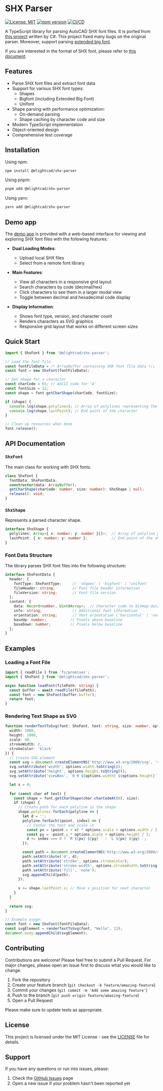 # SHX Parser

[![License: MIT](https://img.shields.io/badge/License-MIT-yellow.svg)](https://opensource.org/licenses/MIT)
[![npm version](https://badge.fury.io/js/@mlightcad%2Fshx-parser.svg)](https://badge.fury.io/js/@mlightcad/shx-parser)
[![CI/CD](https://github.com/shx-parser/shx-parser/actions/workflows/ci-cd.yml/badge.svg)](https://github.com/shx-parser/shx-parser/actions/workflows/ci-cd.yml)

A TypeScript library for parsing AutoCAD SHX font files. It is ported from [this project](https://github.com/yzylovepmn/YFonts.SHX) written by C#. This project fixed many bugs on the original parser. Moreover, support parsing [extended big font](https://help.autodesk.com/view/OARX/2023/ENU/?guid=GUID-00ED0CC6-A4BE-4591-93FA-598CC40AA43D).

If you are interested in the format of SHX font, please refer to [this document](https://help.autodesk.com/view/OARX/2023/ENU/?guid=GUID-06832147-16BE-4A66-A6D0-3ADF98DC8228).

## Features

- Parse SHX font files and extract font data
- Support for various SHX font types:
  - Shapes
  - Bigfont (including Extended Big Font)
  - Unifont
- Shape parsing with performance optimization:
  - On-demand parsing
  - Shape caching by character code and size
- Modern TypeScript implementation
- Object-oriented design
- Comprehensive test coverage

## Installation

Using npm:
```bash
npm install @mlightcad/shx-parser
```

Using pnpm:
```bash
pnpm add @mlightcad/shx-parser
```

Using yarn:
```bash
yarn add @mlightcad/shx-parser
```

## Demo app

The [demo app](https://mlight-lee.github.io/shx-parser/) is provided with a web-based interface for viewing and exploring SHX font files with the following features:

- **Dual Loading Modes**:
  - Upload local SHX files
  - Select from a remote font library

- **Main Features**:
  - View all characters in a responsive grid layout
  - Search characters by code (decimal/hex)
  - Click characters to see them in a larger modal view
  - Toggle between decimal and hexadecimal code display

- **Display Information**:
  - Shows font type, version, and character count
  - Renders characters as SVG graphics
  - Responsive grid layout that works on different screen sizes


## Quick Start

```typescript
import { ShxFont } from '@mlightcad/shx-parser';

// Load the font file
const fontFileData = /* ArrayBuffer containing SHX font file data */;
const font = new ShxFont(fontFileData);

// Get shape for a character
const charCode = 65; // ASCII code for 'A'
const fontSize = 12;
const shape = font.getCharShape(charCode, fontSize);

if (shape) {
  console.log(shape.polylines); // Array of polylines representing the character
  console.log(shape.lastPoint); // End point of the character
}

// Clean up resources when done
font.release();
```

## API Documentation

### `ShxFont`

The main class for working with SHX fonts.

```typescript
class ShxFont {
  fontData: ShxFontData;
  constructor(data: ArrayBuffer);
  getCharShape(charCode: number, size: number): ShxShape | null;
  release(): void;
}
```

### `ShxShape`

Represents a parsed character shape.

```typescript
interface ShxShape {
  polylines: Array<{ x: number; y: number }[]>;  // Array of polyline points
  lastPoint: { x: number; y: number };           // End point of the shape
}
```

### Font Data Structure

The library parses SHX font files into the following structure:

```typescript
interface ShxFontData {
  header: {
    fontType: ShxFontType;     // 'shapes' | 'bigfont' | 'unifont'
    fileHeader: string;        // Font file header information
    fileVersion: string;       // Font file version
  };
  content: {
    data: Record<number, Uint8Array>;  // Character code to bitmap data mapping
    info: string;              // Additional font information
    orientation: string;       // Text orientation ('horizontal' | 'vertical')
    baseUp: number;           // Pixels above baseline
    baseDown: number;         // Pixels below baseline
  };
}
```

## Examples

### Loading a Font File

```typescript
import { readFile } from 'fs/promises';
import { ShxFont } from '@mlightcad/shx-parser';

async function loadFont(filePath: string) {
  const buffer = await readFile(filePath);
  const font = new ShxFont(buffer.buffer);
  return font;
}
```

### Rendering Text Shape as SVG

```typescript
function renderTextToSvg(font: ShxFont, text: string, size: number, options = {
  width: 1000,
  height: 1000,
  scale: 40,
  strokeWidth: 2,
  strokeColor: 'black'
}) {
  // Create SVG element
  const svg = document.createElementNS('http://www.w3.org/2000/svg', 'svg');
  svg.setAttribute('width', options.width.toString());
  svg.setAttribute('height', options.height.toString());
  svg.setAttribute('viewBox', `0 0 ${options.width} ${options.height}`);

  let x = 0;
  
  for (const char of text) {
    const shape = font.getCharShape(char.charCodeAt(0), size);
    if (shape) {
      // Create path for each polyline in the shape
      shape.polylines.forEach(polyline => {
        let d = '';
        polyline.forEach((point, index) => {
          // Center the text and scale it
          const px = (point.x + x) * options.scale + options.width / 2;
          const py = -point.y * options.scale + options.height / 2;
          d += index === 0 ? `M ${px} ${py} ` : `L ${px} ${py} `;
        });

        const path = document.createElementNS('http://www.w3.org/2000/svg', 'path');
        path.setAttribute('d', d);
        path.setAttribute('stroke', options.strokeColor);
        path.setAttribute('stroke-width', options.strokeWidth.toString());
        path.setAttribute('fill', 'none');
        svg.appendChild(path);
      });
      
      x += shape.lastPoint.x; // Move x position for next character
    }
  }
  
  return svg;
}

// Example usage:
const font = new ShxFont(fontFileData);
const svgElement = renderTextToSvg(font, "Hello", 12);
document.body.appendChild(svgElement);
```

## Contributing

Contributions are welcome! Please feel free to submit a Pull Request. For major changes, please open an issue first to discuss what you would like to change.

1. Fork the repository
2. Create your feature branch (`git checkout -b feature/amazing-feature`)
3. Commit your changes (`git commit -m 'Add some amazing feature'`)
4. Push to the branch (`git push origin feature/amazing-feature`)
5. Open a Pull Request

Please make sure to update tests as appropriate.

## License

This project is licensed under the MIT License - see the [LICENSE](LICENSE) file for details.

## Support

If you have any questions or run into issues, please:
1. Check the [GitHub Issues](https://github.com/shx-parser/shx-parser/issues) page
2. Open a new issue if your problem hasn't been reported yet
